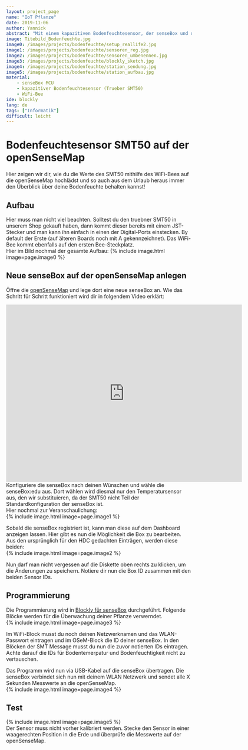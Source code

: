 ```yaml
---
layout: project_page
name: "IoT Pflanze"
date: 2019-11-06
author: Yannick
abstract: "Mit einem kapazitiven Bodenfeuchtesensor, der senseBox und der openSenseMap machen wir deine Pflanze IoT fähig."
image: Titebild_Bodenfeuchte.jpg
image0: /images/projects/bodenfeuchte/setup_reallife2.jpg
image1: /images/projects/bodenfeuchte/sensoren_reg.jpg
image2: /images/projects/bodenfeuchte/sensoren_umbenennen.jpg
image3: /images/projects/bodenfeuchte/blockly_sketch.jpg
image4: /images/projects/bodenfeuchte/station_sendung.jpg
image5: /images/projects/bodenfeuchte/station_aufbau.jpg
material:
    - senseBox MCU
    - kapazitiver Bodenfeuchtesensor (Trueber SMT50) 
    - WiFi-Bee
ide: blockly
lang: de
tags: ["Informatik"]
difficult: leicht
---
```

# Bodenfeuchtesensor SMT50 auf der openSenseMap

Hier zeigen wir dir, wie du die Werte des SMT50 mithilfe des WiFi-Bees auf die openSenseMap hochlädst und so auch aus dem Urlaub heraus immer den Überblick über deine Bodenfeuchte behalten kannst!

## Aufbau

Hier muss man nicht viel beachten. Solltest du den truebner SMT50 in unserem Shop gekauft haben, dann kommt dieser bereits mit einem JST-Stecker und man kann ihn einfach in einen der Digital-Ports einstecken. By default der Erste (auf älteren Boards noch mit A gekennzeichnet). Das WiFi-Bee kommt ebenfalls auf den ersten Bee-Steckplatz.<br>Hier im Bild nochmal der gesamte Aufbau:
{% include image.html image=page.image0 %}

## Neue senseBox auf der openSenseMap anlegen

Öffne die [openSenseMap](https://opensensemap.org) und lege dort eine neue senseBox an. Wie das Schritt für Schritt funktioniert wird dir in folgendem Video erklärt:
<iframe width="640" height="480" src="https://www.youtube-nocookie.com/embed/LtGrribDAho" frameborder="0" allow="accelerometer; autoplay; encrypted-media; gyroscope; picture-in-picture" allowfullscreen></iframe>
Konfiguriere die senseBox nach deinen Wünschen und wähle die senseBox:edu aus. Dort wählen wird diesmal nur den Temperatursensor aus, den wir substituieren, da der SMT50 nicht Teil der Standardkonfiguration der senseBox ist.<br>Hier nochmal zur Veranschaulichung:<br>
{% include image.html image=page.image1 %}

Sobald die senseBox registriert ist, kann man diese auf dem Dashboard anzeigen lassen. Hier gibt es nun die Möglichkeit die Box zu bearbeiten. Aus den ursprünglich für den HDC gedachten Einträgen, werden diese beiden:<br>
{% include image.html image=page.image2 %}

Nun darf man nicht vergessen auf die Diskette oben rechts zu klicken, um die Änderungen zu speichern. Notiere dir nun die Box ID zusammen mit den beiden Sensor IDs.

## Programmierung

Die Programmierung wird in [Blockly für senseBox](https://blockly.sensebox.de) durchgeführt. Folgende Blöcke werden für die Überwachung deiner Pflanze verwerndet.<br>
{% include image.html image=page.image3 %}

Im WiFi-Block musst du noch deinen Netzwerknamen und das WLAN-Passwort eintragen und im OSeM-Block die ID deiner senseBox. In den Blöcken der SMT Message musst du nun die zuvor notierten IDs eintragen. Achte darauf die IDs für Bodentemerpatur und Bodenfeuchtigkeit nicht zu vertauschen.

Das Programm wird nun via USB-Kabel auf die senseBox übertragen. Die senseBox verbindet sich nun mit deinem WLAN Netzwerk und sendet alle X Sekunden Messwerte an die openSenseMap.<br>
{% include image.html image=page.image4 %}

## Test

{% include image.html image=page.image5 %}<br>
Der Sensor muss nicht vorher kalibriert werden. Stecke den Sensor in einer waagerechten Position in die Erde und überprüfe die Messwerte auf der openSenseMap.
